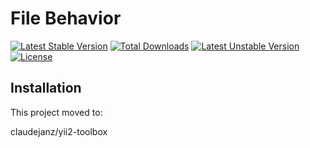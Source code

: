File Behavior
=============

[![Latest Stable Version](https://poser.pugx.org/claudejanz/yii2-file-behavior/v/stable)](https://packagist.org/packages/claudejanz/yii2-file-behavior) [![Total Downloads](https://poser.pugx.org/claudejanz/yii2-file-behavior/downloads)](https://packagist.org/packages/claudejanz/yii2-file-behavior) [![Latest Unstable Version](https://poser.pugx.org/claudejanz/yii2-file-behavior/v/unstable)](https://packagist.org/packages/claudejanz/yii2-file-behavior) [![License](https://poser.pugx.org/claudejanz/yii2-file-behavior/license)](https://packagist.org/packages/claudejanz/yii2-file-behavior)


Installation
------------


This project moved to:

claudejanz/yii2-toolbox

